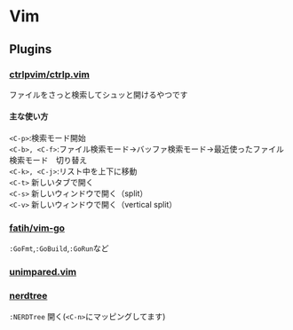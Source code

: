 
# Vim

## Plugins

### [ctrlpvim/ctrlp.vim](https://github.com/ctrlpvim/ctrlp.vim)

ファイルをさっと検索してシュッと開けるやつです

#### 主な使い方

`<C-p>`:検索モード開始  
`<C-b>, <C-f>`:ファイル検索モード→バッファ検索モード→最近使ったファイル検索モード　切り替え  
`<C-k>, <C-j>`:リスト中を上下に移動  
`<C-t>` 新しいタブで開く  
`<C-s>` 新しいウィンドウで開く（split）  
`<C-v>` 新しいウィンドウで開く（vertical split）  

### [fatih/vim-go](https://github.com/fatih/vim-go)

`:GoFmt`,`:GoBuild`,`:GoRun`など

### [unimpared.vim](https://github.com/tpope/vim-unimpaired)

### [nerdtree](https://github.com/scrooloose/nerdtree)


`:NERDTree` 開く(`<C-n>`にマッピングしてます)
